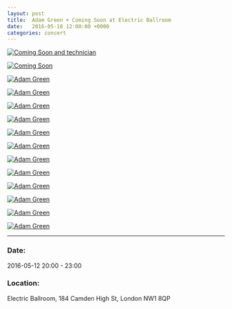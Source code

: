 ```yaml
---
layout: post
title:  Adam Green + Coming Soon at Electric Ballroom
date:   2016-05-18 12:00:00 +0000
categories: concert
---
```


[![Coming Soon and technician](/notes/images/2016-05-12-adam-green-at-electric-ballroom/preview/DSCF4591.JPG)](/notes/images/2016-05-12-adam-green-at-electric-ballroom/DSCF4591.JPG)

[![Coming Soon](/notes/images/2016-05-12-adam-green-at-electric-ballroom/preview/DSCF4593.JPG)](/notes/images/2016-05-12-adam-green-at-electric-ballroom/DSCF4593.JPG)

[![Adam Green](/notes/images/2016-05-12-adam-green-at-electric-ballroom/preview/DSCF4621.JPG)](/notes/images/2016-05-12-adam-green-at-electric-ballroom/DSCF4621.JPG)

[![Adam Green](/notes/images/2016-05-12-adam-green-at-electric-ballroom/preview/DSCF4625.JPG)](/notes/images/2016-05-12-adam-green-at-electric-ballroom/DSCF4625.JPG)

[![Adam Green](/notes/images/2016-05-12-adam-green-at-electric-ballroom/preview/DSCF4627.JPG)](/notes/images/2016-05-12-adam-green-at-electric-ballroom/DSCF4627.JPG)

[![Adam Green](/notes/images/2016-05-12-adam-green-at-electric-ballroom/preview/DSCF4638.JPG)](/notes/images/2016-05-12-adam-green-at-electric-ballroom/DSCF4638.JPG)

[![Adam Green](/notes/images/2016-05-12-adam-green-at-electric-ballroom/preview/DSCF4642.JPG)](/notes/images/2016-05-12-adam-green-at-electric-ballroom/DSCF4642.JPG)

[![Adam Green](/notes/images/2016-05-12-adam-green-at-electric-ballroom/preview/DSCF4646.JPG)](/notes/images/2016-05-12-adam-green-at-electric-ballroom/DSCF4646.JPG)

[![Adam Green](/notes/images/2016-05-12-adam-green-at-electric-ballroom/preview/DSCF4655.JPG)](/notes/images/2016-05-12-adam-green-at-electric-ballroom/DSCF4655.JPG)

[![Adam Green](/notes/images/2016-05-12-adam-green-at-electric-ballroom/preview/DSCF4656.JPG)](/notes/images/2016-05-12-adam-green-at-electric-ballroom/DSCF4656.JPG)

[![Adam Green](/notes/images/2016-05-12-adam-green-at-electric-ballroom/preview/DSCF4662.JPG)](/notes/images/2016-05-12-adam-green-at-electric-ballroom/DSCF4662.JPG)

[![Adam Green](/notes/images/2016-05-12-adam-green-at-electric-ballroom/preview/DSCF4669.JPG)](/notes/images/2016-05-12-adam-green-at-electric-ballroom/DSCF4669.JPG)

[![Adam Green](/notes/images/2016-05-12-adam-green-at-electric-ballroom/preview/DSCF4687.JPG)](/notes/images/2016-05-12-adam-green-at-electric-ballroom/DSCF4687.JPG)

[![Adam Green](/notes/images/2016-05-12-adam-green-at-electric-ballroom/preview/DSCF4688.JPG)](/notes/images/2016-05-12-adam-green-at-electric-ballroom/DSCF4688.JPG)


---

### Date:

2016-05-12 20:00 - 23:00

### Location:

Electric Ballroom, 184 Camden High St, London NW1 8QP
